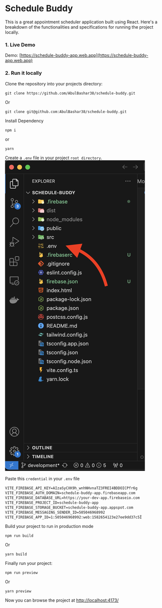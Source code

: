 # Schedule Buddy

This is a great appointment scheduler application built using React. Here's a breakdown of the functionalities and specifications for running the project locally.

### 1. Live Demo
Demo: [https://schedule-buddy-app.web.app](https://schedule-buddy-app.web.app)

### 2. Run it locally
Clone the repository into your projects directory:
```
git clone https://github.com/AbulBashar38/schedule-buddy.git
```
Or
```
git clone git@github.com:AbulBashar38/schedule-buddy.git
```
Install Dependency
```
npm i
```
or 
```
yarn
```
Create a `.env` file in your project `root directory`.
![env_image](./src/assets/images/env.png)

Paste this `credential` in your `.env` file

```.env
VITE_FIREBASE_API_KEY=AIzaSyCXK9h_wnhNHvnaTZ3FREI4BDDOICPfr6g
VITE_FIREBASE_AUTH_DOMAIN=schedule-buddy-app.firebaseapp.com
VITE_FIREBASE_DATABASE_URL=https://your-dev-app.firebaseio.com
VITE_FIREBASE_PROJECT_ID=schedule-buddy-app
VITE_FIREBASE_STORAGE_BUCKET=schedule-buddy-app.appspot.com
VITE_FIREBASE_MESSAGING_SENDER_ID=505046968992
VITE_FIREBASE_APP_ID=1:505046968992:web:1582654123e27ee9dd37c5Ï

```
Build your project to run in production mode
```
npm run build
```
Or
```
yarn build
```
Finally run your project:
```
npm run preview
```
Or
```
yarn preview
```
Now you can browse the project at [http://localhost:4173/](http://localhost:4173/)

